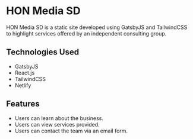 # HON Media SD

HON Media SD is a static site developed using GatsbyJS and TailwindCSS to highlight services offered by an independent consulting group.

## Technologies Used

- GatsbyJS
- React.js
- TailwindCSS
- Netlify

## Features

- Users can learn about the business.
- Users can view services provided.
- Users can contact the team via an email form.
